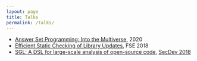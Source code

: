 ```yaml
---
layout: page
title: Talks
permalink: /talks/
---
```


- [Answer Set Programming: Into the Multiverse](/talks/asp), 2020
- [Efficient Static Checking of Library Updates](/static/sgl-slides.pdf), FSE 2018
- [SGL: A DSL for large-scale analysis of open-source code](/static/update-advisor-slides.pdf), [SecDev 2018](https://twitter.com/ieeesecdev/status/1046851061858914305)
